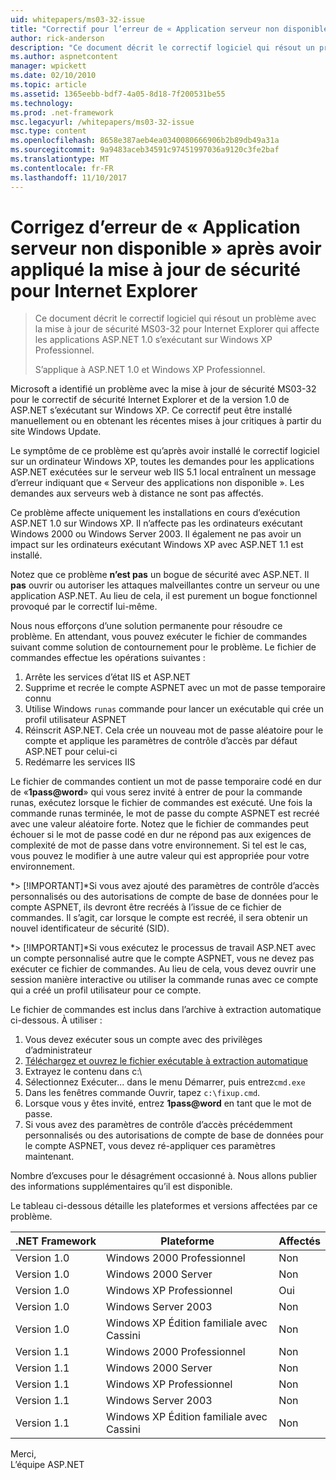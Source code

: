 ```yaml
---
uid: whitepapers/ms03-32-issue
title: "Correctif pour l’erreur de « Application serveur non disponible » après avoir appliqué la mise à jour de sécurité pour Internet Explorer | Documents Microsoft"
author: rick-anderson
description: "Ce document décrit le correctif logiciel qui résout un problème avec la mise à jour de sécurité MS03-32 pour Internet Explorer qui affecte les applications ASP.NET 1.0 en cours d’exécution sur Wi..."
ms.author: aspnetcontent
manager: wpickett
ms.date: 02/10/2010
ms.topic: article
ms.assetid: 1365eebb-bdf7-4a05-8d18-7f200531be55
ms.technology: 
ms.prod: .net-framework
msc.legacyurl: /whitepapers/ms03-32-issue
msc.type: content
ms.openlocfilehash: 8658e387aeb4ea0340080666906b2b89db49a31a
ms.sourcegitcommit: 9a9483aceb34591c97451997036a9120c3fe2baf
ms.translationtype: MT
ms.contentlocale: fr-FR
ms.lasthandoff: 11/10/2017
---
```

<a name="fix-for-server-application-unavailable-error-after-applying-security-update-for-ie"></a>Corrigez d’erreur de « Application serveur non disponible » après avoir appliqué la mise à jour de sécurité pour Internet Explorer
====================
> Ce document décrit le correctif logiciel qui résout un problème avec la mise à jour de sécurité MS03-32 pour Internet Explorer qui affecte les applications ASP.NET 1.0 s’exécutant sur Windows XP Professionnel.
> 
> S’applique à ASP.NET 1.0 et Windows XP Professionnel.


Microsoft a identifié un problème avec la mise à jour de sécurité MS03-32 pour le correctif de sécurité Internet Explorer et de la version 1.0 de ASP.NET s’exécutant sur Windows XP. Ce correctif peut être installé manuellement ou en obtenant les récentes mises à jour critiques à partir du site Windows Update.

Le symptôme de ce problème est qu’après avoir installé le correctif logiciel sur un ordinateur Windows XP, toutes les demandes pour les applications ASP.NET exécutées sur le serveur web IIS 5.1 local entraînent un message d’erreur indiquant que « Serveur des applications non disponible ». Les demandes aux serveurs web à distance ne sont pas affectés.

Ce problème affecte uniquement les installations en cours d’exécution ASP.NET 1.0 sur Windows XP. Il n’affecte pas les ordinateurs exécutant Windows 2000 ou Windows Server 2003. Il également ne pas avoir un impact sur les ordinateurs exécutant Windows XP avec ASP.NET 1.1 est installé.

Notez que ce problème **n’est pas** un bogue de sécurité avec ASP.NET. Il **pas** ouvrir ou autoriser les attaques malveillantes contre un serveur ou une application ASP.NET. Au lieu de cela, il est purement un bogue fonctionnel provoqué par le correctif lui-même.

Nous nous efforçons d’une solution permanente pour résoudre ce problème. En attendant, vous pouvez exécuter le fichier de commandes suivant comme solution de contournement pour le problème. Le fichier de commandes effectue les opérations suivantes :

1. Arrête les services d’état IIS et ASP.NET
2. Supprime et recrée le compte ASPNET avec un mot de passe temporaire connu
3. Utilise Windows `runas` commande pour lancer un exécutable qui crée un profil utilisateur ASPNET
4. Réinscrit ASP.NET. Cela crée un nouveau mot de passe aléatoire pour le compte et applique les paramètres de contrôle d’accès par défaut ASP.NET pour celui-ci
5. Redémarre les services IIS

Le fichier de commandes contient un mot de passe temporaire codé en dur de «**1pass@word**» qui vous serez invité à entrer de pour la commande runas, exécutez lorsque le fichier de commandes est exécuté. Une fois la commande runas terminée, le mot de passe du compte ASPNET est recréé avec une valeur aléatoire forte. Notez que le fichier de commandes peut échouer si le mot de passe codé en dur ne répond pas aux exigences de complexité de mot de passe dans votre environnement. Si tel est le cas, vous pouvez le modifier à une autre valeur qui est appropriée pour votre environnement.

*> [!IMPORTANT]*Si vous avez ajouté des paramètres de contrôle d’accès personnalisés ou des autorisations de compte de base de données pour le compte ASPNET, ils devront être recréés à l’issue de ce fichier de commandes. Il s’agit, car lorsque le compte est recréé, il sera obtenir un nouvel identificateur de sécurité (SID).

*> [!IMPORTANT]*Si vous exécutez le processus de travail ASP.NET avec un compte personnalisé autre que le compte ASPNET, vous ne devez pas exécuter ce fichier de commandes. Au lieu de cela, vous devez ouvrir une session manière interactive ou utiliser la commande runas avec ce compte qui a créé un profil utilisateur pour ce compte.

Le fichier de commandes est inclus dans l’archive à extraction automatique ci-dessous. À utiliser :

1. Vous devez exécuter sous un compte avec des privilèges d’administrateur
2. [Téléchargez et ouvrez le fichier exécutable à extraction automatique](ms03-32-issue/_static/fixup1.exe)
3. Extrayez le contenu dans c:\
4. Sélectionnez Exécuter... dans le menu Démarrer, puis entrez`cmd.exe`
5. Dans les fenêtres commande Ouvrir, tapez `c:\fixup.cmd`.
6. Lorsque vous y êtes invité, entrez  **1pass@word**  en tant que le mot de passe.
7. Si vous avez des paramètres de contrôle d’accès précédemment personnalisés ou des autorisations de compte de base de données pour le compte ASPNET, vous devez ré-appliquer ces paramètres maintenant.

Nombre d’excuses pour le désagrément occasionné à. Nous allons publier des informations supplémentaires qu’il est disponible.

Le tableau ci-dessous détaille les plateformes et versions affectées par ce problème.

| .NET Framework | Plateforme | Affectés |
| --- | --- | --- |
| Version 1.0 | Windows 2000 Professionnel | Non |
| Version 1.0 | Windows 2000 Server | Non |
| Version 1.0 | Windows XP Professionnel | Oui |
| Version 1.0 | Windows Server 2003 | Non |
| Version 1.0 | Windows XP Édition familiale avec Cassini | Non |
| Version 1.1 | Windows 2000 Professionnel | Non |
| Version 1.1 | Windows 2000 Server | Non |
| Version 1.1 | Windows XP Professionnel | Non |
| Version 1.1 | Windows Server 2003 | Non |
| Version 1.1 | Windows XP Édition familiale avec Cassini | Non |

Merci,   
 L’équipe ASP.NET
